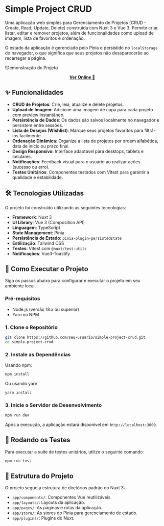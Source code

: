 # Simple Project CRUD

Uma aplicação web simples para Gerenciamento de Projetos (CRUD - Create, Read, Update, Delete) construída com Nuxt 3 e Vue 3. Permite criar, listar, editar e remover projetos, além de funcionalidades como upload de imagem, lista de favoritos e ordenação.

O estado da aplicação é gerenciado pelo Pinia e persistido no `localStorage` do navegador, o que significa que seus projetos não desaparecerão ao recarregar a página.

!Demonstração do Projeto

<p align="center">
<b>
 <a href="https://simple-project-crud.vercel.app/"><strong>Ver Online 🚀</strong></a>
</b>
 
</p>

## ✨ Funcionalidades

- **CRUD de Projetos**: Crie, leia, atualize e delete projetos.
- **Upload de Imagem**: Adicione uma imagem de capa para cada projeto com preview instantâneo.
- **Persistência de Dados**: Os dados são salvos localmente no navegador e persistem entre sessões.
- **Lista de Desejos (Wishlist)**: Marque seus projetos favoritos para filtrá-los facilmente.
- **Ordenação Dinâmica**: Organize a lista de projetos por ordem alfabética, data de início ou prazo final.
- **Design Responsivo**: Interface adaptável para desktops, tablets e celulares.
- **Notificações**: Feedback visual para o usuário ao realizar ações (sucesso ou erro).
- **Testes Unitários**: Componentes testados com Vitest para garantir a qualidade e estabilidade.

## 🛠️ Tecnologias Utilizadas

O projeto foi construído utilizando as seguintes tecnologias:

- **Framework**: Nuxt 3
- **UI Library**: Vue 3 (Composition API)
- **Linguagem**: TypeScript
- **State Management**: Pinia
- **Persistência de Estado**: `pinia-plugin-persistedstate`
- **Estilização**: Tailwind CSS
- **Testes**: Vitest com `@nuxt/test-utils`
- **Notificações**: Vue3-Toastify

## 🚀 Como Executar o Projeto

Siga os passos abaixo para configurar e executar o projeto em seu ambiente local.

### Pré-requisitos

- Node.js (versão 18.x ou superior)
- Yarn ou NPM

### 1. Clone o Repositório

```bash
git clone https://github.com/seu-usuario/simple-project-crud.git
cd simple-project-crud
```

### 2. Instale as Dependências

Usando npm:

```bash
npm install
```

Ou usando yarn:

```bash
yarn install
```

### 3. Inicie o Servidor de Desenvolvimento

```bash
npm run dev
```

Após a execução, a aplicação estará disponível em `http://localhost:3000`.

## 🧪 Rodando os Testes

Para executar a suíte de testes unitários, utilize o seguinte comando:

```bash
npm run test
```

## 📂 Estrutura do Projeto

O projeto segue a estrutura de diretórios padrão do Nuxt 3:

- `app/components/`: Componentes Vue reutilizáveis.
- `app/layouts/`: Layouts da aplicação.
- `app/pages/`: As páginas e rotas da aplicação.
- `app/store/`: As stores do Pinia para gerenciamento de estado.
- `app/plugins/`: Plugins do Nuxt.

